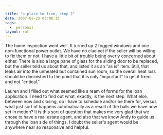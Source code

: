 ```yaml
---

title: "a place to live, step 2"
date: 2007-09-23 03:06:15
tags:
  -  personal
layout: rut
---
```


The home inspection went well.  It turned up 2 fogged windows and one non-functional power outlet.  We have no clue yet if the seller will be willing to fix them or not.  I have a little bit of trouble being overly concerned about either.  There is also a large pane of glass for the sliding door to be replaced, but the seller told us about that, and listed it as an "as is" item.  Still, that leaks air into the unheated but contained sun room, so the overall heat loss should be diminished to the point that it is only "important" to get it fixed and not "critical."  

Lauren and I filled out what seemed like a ream of forms for the loan application.  I need to find out what, exactly, is the next step.  What else, between now and closing, do I have to schedule and/or be there for, versus what just sort of happens automatically as a result of the balls we have now set in motion?  It is this sort of question that makes me very glad that we chose to have a real estate agent, and also that we know Andy to guide us through the loan side of things.  I doubt the seller's agent would be anywhere near so responsive and helpful. 


